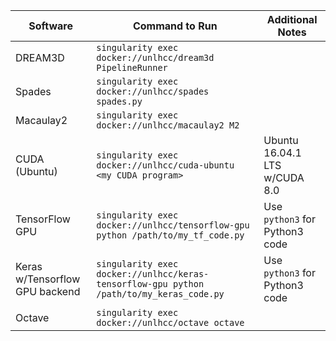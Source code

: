 | Software      | Command to Run | Additional Notes |
| --------      | --------       | ----- |
| DREAM3D       | `singularity exec docker://unlhcc/dream3d PipelineRunner`        | |
| Spades        | `singularity exec docker://unlhcc/spades spades.py` | |
| Macaulay2     | `singularity exec docker://unlhcc/macaulay2 M2` | |
| CUDA (Ubuntu) | `singularity exec docker://unlhcc/cuda-ubuntu <my CUDA program>` | Ubuntu 16.04.1 LTS w/CUDA 8.0 |
| TensorFlow GPU | `singularity exec docker://unlhcc/tensorflow-gpu python /path/to/my_tf_code.py` | Use `python3` for Python3 code |
| Keras w/Tensorflow GPU backend | `singularity exec docker://unlhcc/keras-tensorflow-gpu python /path/to/my_keras_code.py` | Use `python3` for Python3 code |
| Octave        | `singularity exec docker://unlhcc/octave octave` | |

